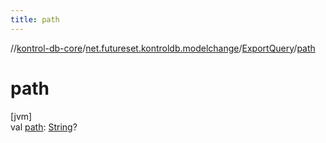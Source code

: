 ```yaml
---
title: path
---
```

//[kontrol-db-core](../../../index.html)/[net.futureset.kontroldb.modelchange](../index.html)/[ExportQuery](index.html)/[path](path.html)



# path



[jvm]\
val [path](path.html): [String](https://kotlinlang.org/api/latest/jvm/stdlib/kotlin/-string/index.html)?




